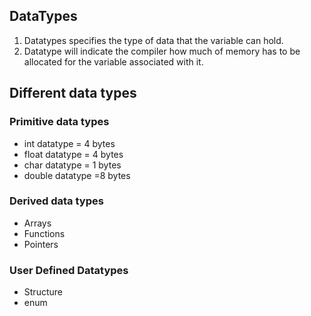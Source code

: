 ## DataTypes

1. Datatypes specifies the type of data that the variable can hold.
2. Datatype will indicate the compiler how much of memory has to be allocated for the variable associated with it.

## Different data types

### Primitive data types

- int datatype = 4 bytes
- float datatype = 4 bytes
- char datatype = 1 bytes
- double datatype =8 bytes

### Derived data types

- Arrays
- Functions
- Pointers

### User Defined Datatypes

- Structure
- enum


